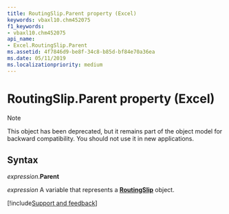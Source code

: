```yaml
---
title: RoutingSlip.Parent property (Excel)
keywords: vbaxl10.chm452075
f1_keywords:
- vbaxl10.chm452075
api_name:
- Excel.RoutingSlip.Parent
ms.assetid: 4f7846d9-be8f-34c8-b85d-bf84e70a36ea
ms.date: 05/11/2019
ms.localizationpriority: medium
---
```



# RoutingSlip.Parent property (Excel)

> [!NOTE] 
> This object has been deprecated, but it remains part of the object model for backward compatibility. You should not use it in new applications.

## Syntax

_expression_.**Parent**

_expression_ A variable that represents a **[RoutingSlip](Excel.RoutingSlip.md)** object.



[!include[Support and feedback](~/includes/feedback-boilerplate.md)]